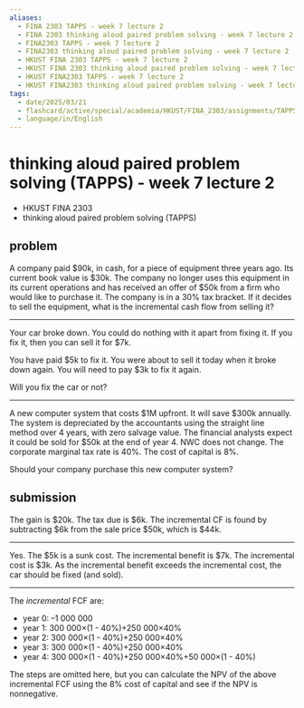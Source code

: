 ```yaml
---
aliases:
  - FINA 2303 TAPPS - week 7 lecture 2
  - FINA 2303 thinking aloud paired problem solving - week 7 lecture 2
  - FINA2303 TAPPS - week 7 lecture 2
  - FINA2303 thinking aloud paired problem solving - week 7 lecture 2
  - HKUST FINA 2303 TAPPS - week 7 lecture 2
  - HKUST FINA 2303 thinking aloud paired problem solving - week 7 lecture 2
  - HKUST FINA2303 TAPPS - week 7 lecture 2
  - HKUST FINA2303 thinking aloud paired problem solving - week 7 lecture 2
tags:
  - date/2025/03/21
  - flashcard/active/special/academia/HKUST/FINA_2303/assignments/TAPPS/week_7_lecture_2
  - language/in/English
---
```


# thinking aloud paired problem solving (TAPPS) - week 7 lecture 2

- HKUST FINA 2303
- thinking aloud paired problem solving (TAPPS)

## problem

A company paid \$90k, in cash, for a piece of equipment three years ago. Its current book value is \$30k. The company no longer uses this equipment in its current operations and has received an offer of \$50k from a firm who would like to purchase it. The company is in a 30% tax bracket. If it decides to sell the equipment, what is the incremental cash flow from selling it?

---

Your car broke down. You could do nothing with it apart from fixing it. If you fix it, then you can sell it for \$7k.

You have paid \$5k to fix it. You were about to sell it today when it broke down again. You will need to pay \$3k to fix it again.

Will you fix the car or not?

---

A new computer system that costs \$1M upfront. It will save \$300k annually. The system is depreciated by the accountants using the straight line method over 4 years, with zero salvage value. The financial analysts expect it could be sold for \$50k at the end of year 4. NWC does not change. The corporate marginal tax rate is 40%. The cost of capital is 8%.

Should your company purchase this new computer system?

## submission

The gain is \$20k. The tax due is \$6k. The incremental CF is found by subtracting \$6k from the sale price \$50k, which is \$44k.

---

Yes. The \$5k is a sunk cost. The incremental benefit is \$7k. The incremental cost is \$3k. As the incremental benefit exceeds the incremental cost, the car should be fixed \(and sold\).

---

The _incremental_ FCF are:

- year 0: –1&nbsp;000&nbsp;000
- year 1: 300&nbsp;000×\(1 - 40%\)+250&nbsp;000×40%
- year 2: 300&nbsp;000×\(1 - 40%\)+250&nbsp;000×40%
- year 3: 300&nbsp;000×\(1 - 40%\)+250&nbsp;000×40%
- year 4: 300&nbsp;000×\(1 - 40%\)+250&nbsp;000×40%+50&nbsp;000×\(1 - 40%\)

The steps are omitted here, but you can calculate the NPV of the above incremental FCF using the 8% cost of capital and see if the NPV is nonnegative.
